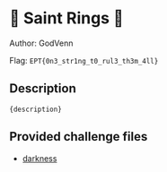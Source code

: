 # 👶 Saint Rings 👶
Author: GodVenn

Flag: `EPT{0n3_str1ng_t0_rul3_th3m_4ll}`
## Description
```
{description}
```

## Provided challenge files
* [darkness](darkness)
